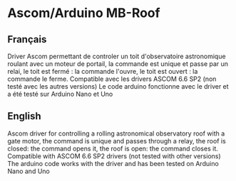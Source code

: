 # Ascom/Arduino MB-Roof

## Français

Driver Ascom permettant de controler un toit d'observatoire astronomique roulant avec un moteur de portail, la commande est unique et passe par un relai, le toit est fermé : la commande l'ouvre, le toit est ouvert : la commande le ferme.
Compatible avec les drivers ASCOM 6.6 SP2 (non testé avec les autres versions)
Le code arduino fonctionne avec le driver et a été testé sur Arduino Nano et Uno

## English

Ascom driver for controlling a rolling astronomical observatory roof with a gate motor, the command is unique and passes through a relay, the roof is closed: the command opens it, the roof is open: the command closes it.
Compatible with ASCOM 6.6 SP2 drivers (not tested with other versions)
The arduino code works with the driver and has been tested on Arduino Nano and Uno

